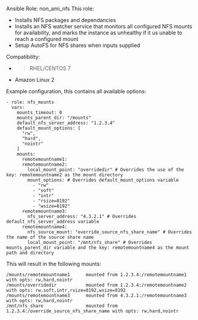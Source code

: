 Ansible Role: non_ami_nfs
This role:
* Installs NFS packages and dependancies 
* Installs an NFS watcher service that monitors all configured NFS mounts for availability, and marks the instance as unhealthy if it us unable to reach a configured mount
* Setup AutoFS for NFS shares when inputs supplied

Compatibility:
- > RHEL/CENTOS 7
- Amazon Linux 2

Example configuration, this contains all available options:
```
- role: nfs_mounts
  vars:
    mounts_timeout: 0
    mounts_parent_dir: "/mounts"
    default_nfs_server_address: "1.2.3.4"
    default_mount_options: [
      "rw",
      "hard",
      "nointr"
    ]
    mounts: 
      remotemountname1:
      remotemountname2:
        local_mount_point: "overridedir" # Overrides the use of the key: remotemountname2 as the mount directory
        mount_options: # Overrides default_mount_options variable
          - "rw"
          - "soft"
          - "intr"
          - "rsize=8192"
          - "wsize=8192"  
      remotemountname3:
        nfs_server_address: "4.3.2.1" # Overrides default_nfs_server_address variable
      remotemountname4:
        nfs_source_mount: "override_source_nfs_share_name" # Overrides the name of the source share name
        local_mount_point: "/mnt/nfs_share" # Overrides mounts_parent_dir variable and the key: remotemountname4 as the mount path and directory
```

This will result in the following mounts:
```
/mounts/remotemountname1      mounted from 1.2.3.4:/remotemountname1 with opts: rw,hard,nointr
/mounts/overridedir           mounted from 1.2.3.4:/remotemountname2 with opts: rw,soft,intr,rsize=8192,wsize=8192
/mounts/remotemountname3      mounted from 4.3.2.1:/remotemountname3 with opts: rw,hard,nointr
/mnt/nfs_share                mounted from 1.2.3.4:/override_source_nfs_share_name with opts: rw,hard,nointr
```
